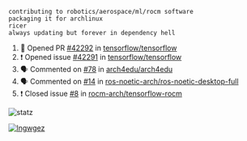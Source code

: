 ```
contributing to robotics/aerospace/ml/rocm software
packaging it for archlinux
ricer
always updating but forever in dependency hell
```

<!--START_SECTION:activity-->
1. 💪 Opened PR [#42292](https://github.com//tensorflow/tensorflow/pull/42292) in [tensorflow/tensorflow](https://github.com//tensorflow/tensorflow)
2. ❗️ Opened issue [#42291](https://github.com//tensorflow/tensorflow/issues/42291) in [tensorflow/tensorflow](https://github.com//tensorflow/tensorflow)
3. 🗣 Commented on [#78](https://github.com//arch4edu/arch4edu/issues/78) in [arch4edu/arch4edu](https://github.com//arch4edu/arch4edu)
4. 🗣 Commented on [#14](https://github.com//ros-noetic-arch/ros-noetic-desktop-full/issues/14) in [ros-noetic-arch/ros-noetic-desktop-full](https://github.com//ros-noetic-arch/ros-noetic-desktop-full)
5. ❗️ Closed issue [#8](https://github.com//rocm-arch/tensorflow-rocm/issues/8) in [rocm-arch/tensorflow-rocm](https://github.com//rocm-arch/tensorflow-rocm)
<!--END_SECTION:activity-->


![statz](https://github-readme-stats.vercel.app/api?username=acxz&include_all_commits=true&show_icons=true)

[![lngwgez](https://github-readme-stats.vercel.app/api/top-langs/?username=acxz&layout=compact)](https://github.com/acxz/github-readme-stats)


<!--
**acxz/acxz** is a ✨ _special_ ✨ repository because its `README.md` (this file) appears on your GitHub profile.

Here are some ideas to get you started:

- 🔭 I’m currently working on ...
- 🌱 I’m currently learning ...
- 👯 I’m looking to collaborate on ...
- 🤔 I’m looking for help with ...
- 💬 Ask me about ...
- 📫 How to reach me: ...
- 😄 Pronouns: ...
- ⚡ Fun fact: ...
-->
